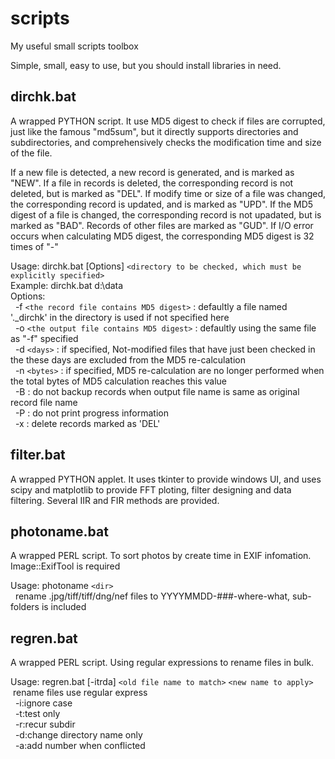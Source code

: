 # scripts
My useful small scripts toolbox

Simple, small, easy to use, but you should install libraries in need. 

## dirchk.bat
A wrapped PYTHON script. It use MD5 digest to check if files are corrupted, just like the famous "md5sum", but it directly supports directories and subdirectories, and comprehensively checks the modification time and size of the file.

If a new file is detected, a new record is generated, and is marked as "NEW".
If a file in records is deleted, the corresponding record is not deleted, but is marked as "DEL".
If modify time or size of a file was changed, the corresponding record is updated, and is marked as "UPD".
If the MD5 digest of a file is changed, the corresponding record is not upadated, but is marked as "BAD".
Records of other files are marked as "GUD".
If I/O error occurs when calculating MD5 digest, the corresponding MD5 digest is 32 times of "-"

Usage: dirchk.bat [Options] `<directory to be checked, which must be explicitly specified>`\
Example: dirchk.bat d:\data\
Options:\
&nbsp;&nbsp;-f `<the record file contains MD5 digest>` : defaultly a file named '._dirchk' in the directory is used  if not specified here\
&nbsp;&nbsp;-o `<the output file contains MD5 digest>` : defaultly using the same file as "-f" specified\
&nbsp;&nbsp;-d `<days>` : if specified, Not-modified files that have just been checked in the these days are excluded from the MD5 re-calculation\
&nbsp;&nbsp;-n `<bytes>` : if specified, MD5 re-calculation are no longer performed when the total bytes of MD5 calculation reaches this value\
&nbsp;&nbsp;-B : do not backup records when output file name is same as original record file name\
&nbsp;&nbsp;-P : do not print progress information\
&nbsp;&nbsp;-x : delete records marked as 'DEL'

## filter.bat
A wrapped PYTHON applet. It uses tkinter to provide windows UI, and uses scipy and matplotlib to provide FFT ploting, filter designing and data filtering.
Several IIR and FIR methods are provided.

## photoname.bat
A wrapped PERL script. To sort photos by create time in EXIF infomation. Image::ExifTool is required

Usage: photoname `<dir>`\
&nbsp;&nbsp;rename .jpg/tiff/tiff/dng/nef files to YYYYMMDD-###-where-what, sub-folders is included

## regren.bat
A wrapped PERL script. Using regular expressions to rename files in bulk.

Usage: regren.bat [-itrda] `<old file name to match>` `<new name to apply>`\
&nbsp;rename files use regular express\
&nbsp;&nbsp;-i:ignore case\
&nbsp;&nbsp;-t:test only\
&nbsp;&nbsp;-r:recur subdir\
&nbsp;&nbsp;-d:change directory name only\
&nbsp;&nbsp;-a:add number when conflicted
